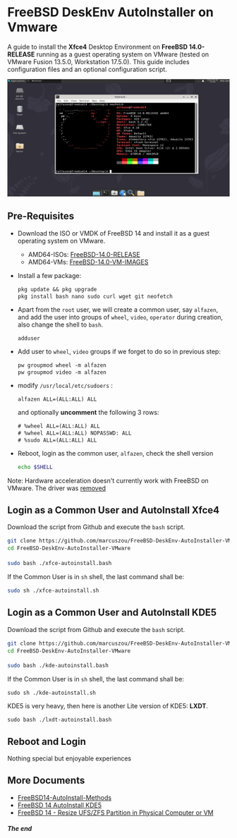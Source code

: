 # FreeBSD DeskEnv AutoInstaller on Vmware

A guide to install the **Xfce4** Desktop Environment on **FreeBSD 14.0-RELEASE** running as a guest operating system on VMware (tested on VMware Fusion 13.5.0, Workstation 17.5.0). This guide includes configuration files and an optional configuration script.

![xfce4-freebsd.jpg](resources/Freebsd14-Xfce4.png)



## Pre-Requisites

* Download the ISO or VMDK of FreeBSD 14 and install it as a guest operating system on VMware.

  * AMD64-ISOs: [FreeBSD-14.0-RELEASE](https://download.freebsd.org/releases/amd64/amd64/ISO-IMAGES/14.0/)
  * AMD64-VMs: [FreeBSD-14.0-VM-IMAGES](https://download.freebsd.org/releases/VM-IMAGES/14.0-RELEASE/amd64/Latest/)

* Install a few package:

  ```
  pkg update && pkg upgrade
  pkg install bash nano sudo curl wget git neofetch  
  ```

* Apart from the `root` user, we will create a common user, say `alfazen`, and add the user into groups of `wheel`, `video`, `operator` during creation, also change the shell to `bash`.

  ```
  adduser
  ```

* Add user to `wheel`, `video` groups if we forget to do so in previous step:

  ```
  pw groupmod wheel -m alfazen
  pw groupmod video -m alfazen
  ```

* modify `/usr/local/etc/sudoers` :

  ```text
  alfazen ALL=(ALL:ALL) ALL
  ```

  and optionally **uncomment** the following 3 rows:

  ```
  # %wheel ALL=(ALL:ALL) ALL
  # %wheel ALL=(ALL:ALL) NOPASSWD: ALL
  # %sudo ALL=(ALL:ALL) ALL 
  ```

* Reboot, login as the common user, `alfazen`, check the shell version

  ```bash
  echo $SHELL
  ```

  

Note: Hardware acceleration doesn't currently work with FreeBSD on VMware. The driver was [removed](https://github.com/freebsd/drm-kmod/commit/ff9d303c7ea85cd8627d0a3dc0dbccceefd30687)



## Login as a Common User and AutoInstall Xfce4

Download the script from Github and execute the `bash` script.

```bash
git clone https://github.com/marcuszou/FreeBSD-DeskEnv-AutoInstaller-VMware.git
cd FreeBSD-DeskEnv-AutoInstaller-VMware

sudo bash ./xfce-autoinstall.bash
```

If the Common User is in `sh` shell, the last command shall be:

```sh
sudo sh ./xfce-autoinstall.sh
```



## Login as a Common User and AutoInstall KDE5

Download the script from Github and execute the `bash` script.

```bash
git clone https://github.com/marcuszou/FreeBSD-DeskEnv-AutoInstaller-VMware.git
cd FreeBSD-DeskEnv-AutoInstaller-VMware

sudo bash ./kde-autoinstall.bash
```

If the Common User is in `sh` shell, the last command shall be:

```
sudo sh ./kde-autoinstall.sh
```

KDE5 is very heavy, then here is another Lite version of KDE5: **LXDT**.

```
sudo bash ./lxdt-autoinstall.bash
```



## Reboot and Login

Nothing special but enjoyable experiences



## More Documents

* [FreeBSD14-AutoInstall-Methods](docs/FreeBSD14-AutoInstall-Methods.md)
* [FreeBSD 14 AutoInstall KDE5](docs/FreeBSD14-AutoInstall-KDE5.md)
* [FreeBSD 14 - Resize UFS/ZFS Partition in Physical Computer or VM](docs/FreeBSD14-Resize-UFS-ZFS-Partition-in-Physical-Computer-or-VM.md)



##### The end
